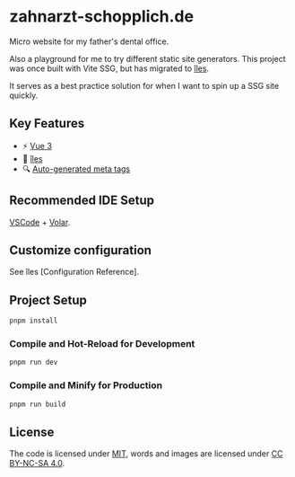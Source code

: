 # zahnarzt-schopplich.de

Micro website for my father's dental office.

Also a playground for me to try different static site generators. This project was once built with Vite SSG, but has migrated to [îles].

[îles]: https://github.com/ElMassimo/iles

It serves as a best practice solution for when I want to spin up a SSG site quickly.

## Key Features

- ⚡️ [Vue 3](https://github.com/vuejs/vue-next)
- 🌴 [îles](https://github.com/ElMassimo/iles)
- 🔍 [Auto-generated meta tags](./src/components/MetaTags.vue)

## Recommended IDE Setup

[VSCode](https://code.visualstudio.com/) + [Volar](https://marketplace.visualstudio.com/items?itemName=johnsoncodehk.volar).

## Customize configuration

See îles [Configuration Reference].

## Project Setup

```sh
pnpm install
```

### Compile and Hot-Reload for Development

```sh
pnpm run dev
```

### Compile and Minify for Production

```sh
pnpm run build
```

## License

The code is licensed under [MIT](./LICENSE), words and images are licensed under [CC BY-NC-SA 4.0](https://creativecommons.org/licenses/by-nc-sa/4.0/).
